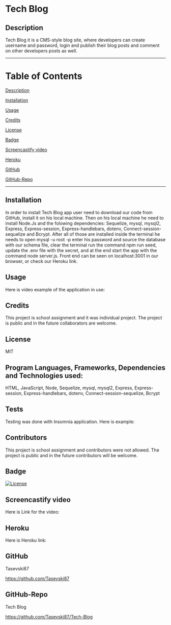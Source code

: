 # Tech Blog

  ## Description
Tech Blog it is a CMS-style blog site, where developers can create username and password, login and  publish their blog posts and comment on other developers posts as well.

------------------------------------------------
# Table of Contents

[Description](#Description)

[Installation](#Installation)

[Usage](#Usage)

[Credits](#Credits)

[License](#License)

[Badge](#Badge)

[Screencastify video](#Video)

[Heroku](#Heroku)

[GitHub](#GitHub)

[GitHub-Repo](#Github-Repo)

-------------------------------------------------

## Installation
In order to install Tech Blog  app user need to download our code from GitHub, install it on his local machine. Then on his local machine he need to install Node.Js and the folowing dependencies: Sequelize, mysql,  mysql2, Express, Express-session, Express-handlebars, dotenv, Connect-session-sequelize and Bcrypt. After all of those are installed inside the terminal he needs to open mysql -u root -p enter his password and source the database with our schema file, clear the terminal run the command npm run seed, update the .env file with the secret, and at the end start the app with the command node server.js. Front end can be seen on localhost:3001 in our browser, or check our Heroku link.

## Usage
Here is video example of the application in use:

## Credits
This project is school assignment and it was individual project. The project is public and in the future collaborators are welcome.

## License
MIT

## Program Languages, Frameworks, Dependencies and Technologies used:
HTML, JavaScript, Node, Sequelize, mysql, mysql2, Express, Express-session, Express-handlebars, dotenv, Connect-session-sequelize, Bcrypt 

## Tests
Testing was done with Insomnia application. Here is example:

## Contributors
This project is school assignment and contributors were not allowed. The project is public and in the future contributors will be welcome.

## Badge
[![License](https://img.shields.io/badge/License-MIT-blue.svg)](https://opensource.org/licenses/MIT)

## Screencastify video 
Here is Link for the video:

## Heroku
Here is Heroku link:

## GitHub
Tasevski87

https://github.com/Tasevski87

## GitHub-Repo
Tech Blog

https://github.com/Tasevski87/Tech-Blog
